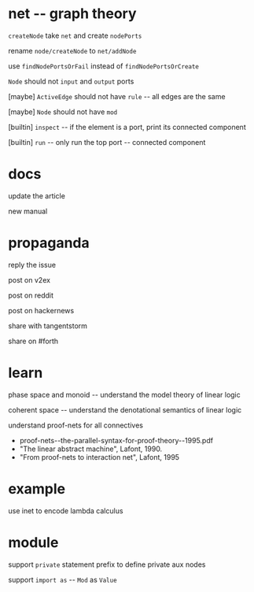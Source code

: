 # net -- graph theory

`createNode` take `net` and create `nodePorts`

rename `node/createNode` to `net/addNode`

use `findNodePortsOrFail` instead of `findNodePortsOrCreate`

`Node` should not `input` and `output` ports

[maybe] `ActiveEdge` should not have `rule` -- all edges are the same

[maybe] `Node` should not have `mod`

[builtin] `inspect` -- if the element is a port, print its connected component

[builtin] `run` -- only run the top port -- connected component

# docs

update the article

new manual

# propaganda

reply the issue

post on v2ex

post on reddit

post on hackernews

share with tangentstorm

share on #forth

# learn

phase space and monoid -- understand the model theory of linear logic

coherent space -- understand the denotational semantics of linear logic

understand proof-nets for all connectives

- proof-nets--the-parallel-syntax-for-proof-theory--1995.pdf
- "The linear abstract machine", Lafont, 1990.
- "From proof-nets to interaction net", Lafont, 1995

# example

use inet to encode lambda calculus

# module

support `private` statement prefix to define private aux nodes

support `import as` -- `Mod` as `Value`

